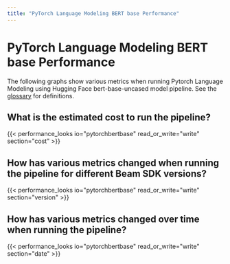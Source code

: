 ```yaml
---
title: "PyTorch Language Modeling BERT base Performance"
---
```


<!--
Licensed under the Apache License, Version 2.0 (the "License");
you may not use this file except in compliance with the License.
You may obtain a copy of the License at

http://www.apache.org/licenses/LICENSE-2.0

Unless required by applicable law or agreed to in writing, software
distributed under the License is distributed on an "AS IS" BASIS,
WITHOUT WARRANTIES OR CONDITIONS OF ANY KIND, either express or implied.
See the License for the specific language governing permissions and
limitations under the License.
-->

# PyTorch Language Modeling BERT base Performance

The following graphs show various metrics when running Pytorch Language Modeling using Hugging Face bert-base-uncased model pipeline.
See the [glossary](/performance/glossary) for definitions.

## What is the estimated cost to run the pipeline?

{{< performance_looks io="pytorchbertbase" read_or_write="write" section="cost" >}}

## How has various metrics changed when running the pipeline for different Beam SDK versions?

{{< performance_looks io="pytorchbertbase" read_or_write="write" section="version" >}}

## How has various metrics changed over time when running the pipeline?

{{< performance_looks io="pytorchbertbase" read_or_write="write" section="date" >}}
